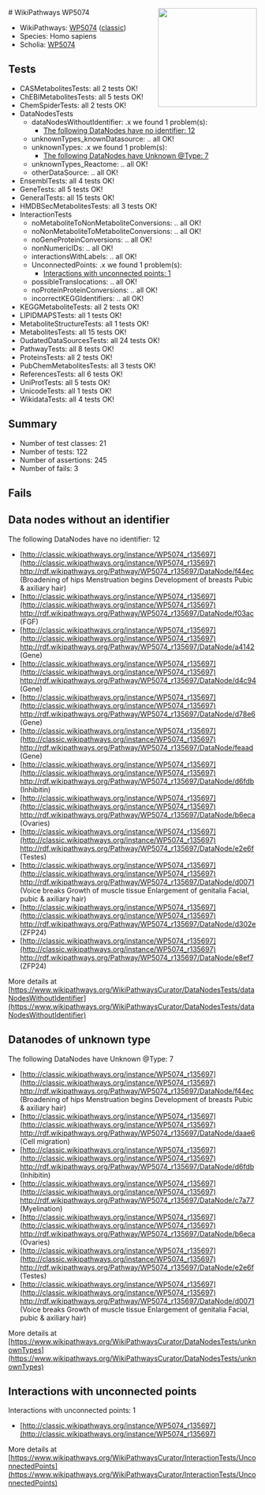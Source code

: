 <img style="float: right; width: 200px" src="https://upload.wikimedia.org/wikipedia/commons/thumb/8/83/Wplogo_with_text_500.png/640px-Wplogo_with_text_500.png" />
# WikiPathways WP5074

* WikiPathways: [WP5074](https://wikipathways.org/pathways/WP5074) ([classic](https://classic.wikipathways.org/instance/WP5074))
* Species: Homo sapiens
* Scholia: [WP5074](https://scholia.toolforge.org/wikipathways/WP5074)
## Tests
* CASMetabolitesTests: all 2 tests OK!
* ChEBIMetabolitesTests: all 5 tests OK!
* ChemSpiderTests: all 2 tests OK!
* DataNodesTests
    * dataNodesWithoutIdentifier: .x we found 1 problem(s):
        * [The following DataNodes have no identifier: 12](#8792c492)
    * unknownTypes_knownDatasource: .. all OK!
    * unknownTypes: .x we found 1 problem(s):
        * [The following DataNodes have Unknown @Type: 7](#839973e5)
    * unknownTypes_Reactome: .. all OK!
    * otherDataSource: .. all OK!
* EnsemblTests: all 4 tests OK!
* GeneTests: all 5 tests OK!
* GeneralTests: all 15 tests OK!
* HMDBSecMetabolitesTests: all 3 tests OK!
* InteractionTests
    * noMetaboliteToNonMetaboliteConversions: .. all OK!
    * noNonMetaboliteToMetaboliteConversions: .. all OK!
    * noGeneProteinConversions: .. all OK!
    * nonNumericIDs: .. all OK!
    * interactionsWithLabels: .. all OK!
    * UnconnectedPoints: .x we found 1 problem(s):
        * [Interactions with unconnected points: 1](#35a61ad9)
    * possibleTranslocations: .. all OK!
    * noProteinProteinConversions: .. all OK!
    * incorrectKEGGIdentifiers: .. all OK!
* KEGGMetaboliteTests: all 2 tests OK!
* LIPIDMAPSTests: all 1 tests OK!
* MetaboliteStructureTests: all 1 tests OK!
* MetabolitesTests: all 15 tests OK!
* OudatedDataSourcesTests: all 24 tests OK!
* PathwayTests: all 8 tests OK!
* ProteinsTests: all 2 tests OK!
* PubChemMetabolitesTests: all 3 tests OK!
* ReferencesTests: all 6 tests OK!
* UniProtTests: all 5 tests OK!
* UnicodeTests: all 1 tests OK!
* WikidataTests: all 4 tests OK!


## Summary

* Number of test classes: 21
* Number of tests: 122
* Number of assertions: 245
* Number of fails: 3

## Fails

<a name="8792c492" />

## Data nodes without an identifier

The following DataNodes have no identifier: 12

* [http://classic.wikipathways.org/instance/WP5074_r135697](http://classic.wikipathways.org/instance/WP5074_r135697) http://rdf.wikipathways.org/Pathway/WP5074_r135697/DataNode/f44ec (Broadening of hips
Menstruation begins
Development of breasts
Pubic & axiliary hair)
* [http://classic.wikipathways.org/instance/WP5074_r135697](http://classic.wikipathways.org/instance/WP5074_r135697) http://rdf.wikipathways.org/Pathway/WP5074_r135697/DataNode/f03ac (FGF)
* [http://classic.wikipathways.org/instance/WP5074_r135697](http://classic.wikipathways.org/instance/WP5074_r135697) http://rdf.wikipathways.org/Pathway/WP5074_r135697/DataNode/a4142 (Gene)
* [http://classic.wikipathways.org/instance/WP5074_r135697](http://classic.wikipathways.org/instance/WP5074_r135697) http://rdf.wikipathways.org/Pathway/WP5074_r135697/DataNode/d4c94 (Gene)
* [http://classic.wikipathways.org/instance/WP5074_r135697](http://classic.wikipathways.org/instance/WP5074_r135697) http://rdf.wikipathways.org/Pathway/WP5074_r135697/DataNode/d78e6 (Gene)
* [http://classic.wikipathways.org/instance/WP5074_r135697](http://classic.wikipathways.org/instance/WP5074_r135697) http://rdf.wikipathways.org/Pathway/WP5074_r135697/DataNode/feaad (Gene)
* [http://classic.wikipathways.org/instance/WP5074_r135697](http://classic.wikipathways.org/instance/WP5074_r135697) http://rdf.wikipathways.org/Pathway/WP5074_r135697/DataNode/d6fdb (Inhibitin)
* [http://classic.wikipathways.org/instance/WP5074_r135697](http://classic.wikipathways.org/instance/WP5074_r135697) http://rdf.wikipathways.org/Pathway/WP5074_r135697/DataNode/b6eca (Ovaries)
* [http://classic.wikipathways.org/instance/WP5074_r135697](http://classic.wikipathways.org/instance/WP5074_r135697) http://rdf.wikipathways.org/Pathway/WP5074_r135697/DataNode/e2e6f (Testes)
* [http://classic.wikipathways.org/instance/WP5074_r135697](http://classic.wikipathways.org/instance/WP5074_r135697) http://rdf.wikipathways.org/Pathway/WP5074_r135697/DataNode/d0071 (Voice breaks
Growth of muscle tissue
Enlargement of genitalia
Facial, pubic & axiliary hair)
* [http://classic.wikipathways.org/instance/WP5074_r135697](http://classic.wikipathways.org/instance/WP5074_r135697) http://rdf.wikipathways.org/Pathway/WP5074_r135697/DataNode/d302e (ZFP24)
* [http://classic.wikipathways.org/instance/WP5074_r135697](http://classic.wikipathways.org/instance/WP5074_r135697) http://rdf.wikipathways.org/Pathway/WP5074_r135697/DataNode/e8ef7 (ZFP24)


More details at [https://www.wikipathways.org/WikiPathwaysCurator/DataNodesTests/dataNodesWithoutIdentifier](https://www.wikipathways.org/WikiPathwaysCurator/DataNodesTests/dataNodesWithoutIdentifier)

<a name="839973e5" />

## Datanodes of unknown type

The following DataNodes have Unknown @Type: 7

* [http://classic.wikipathways.org/instance/WP5074_r135697](http://classic.wikipathways.org/instance/WP5074_r135697) http://rdf.wikipathways.org/Pathway/WP5074_r135697/DataNode/f44ec (Broadening of hips
Menstruation begins
Development of breasts
Pubic & axiliary hair)
* [http://classic.wikipathways.org/instance/WP5074_r135697](http://classic.wikipathways.org/instance/WP5074_r135697) http://rdf.wikipathways.org/Pathway/WP5074_r135697/DataNode/daae6 (Cell migration)
* [http://classic.wikipathways.org/instance/WP5074_r135697](http://classic.wikipathways.org/instance/WP5074_r135697) http://rdf.wikipathways.org/Pathway/WP5074_r135697/DataNode/d6fdb (Inhibitin)
* [http://classic.wikipathways.org/instance/WP5074_r135697](http://classic.wikipathways.org/instance/WP5074_r135697) http://rdf.wikipathways.org/Pathway/WP5074_r135697/DataNode/c7a77 (Myelination)
* [http://classic.wikipathways.org/instance/WP5074_r135697](http://classic.wikipathways.org/instance/WP5074_r135697) http://rdf.wikipathways.org/Pathway/WP5074_r135697/DataNode/b6eca (Ovaries)
* [http://classic.wikipathways.org/instance/WP5074_r135697](http://classic.wikipathways.org/instance/WP5074_r135697) http://rdf.wikipathways.org/Pathway/WP5074_r135697/DataNode/e2e6f (Testes)
* [http://classic.wikipathways.org/instance/WP5074_r135697](http://classic.wikipathways.org/instance/WP5074_r135697) http://rdf.wikipathways.org/Pathway/WP5074_r135697/DataNode/d0071 (Voice breaks
Growth of muscle tissue
Enlargement of genitalia
Facial, pubic & axiliary hair)


More details at [https://www.wikipathways.org/WikiPathwaysCurator/DataNodesTests/unknownTypes](https://www.wikipathways.org/WikiPathwaysCurator/DataNodesTests/unknownTypes)

<a name="35a61ad9" />

## Interactions with unconnected points

Interactions with unconnected points: 1

* [http://classic.wikipathways.org/instance/WP5074_r135697](http://classic.wikipathways.org/instance/WP5074_r135697)


More details at [https://www.wikipathways.org/WikiPathwaysCurator/InteractionTests/UnconnectedPoints](https://www.wikipathways.org/WikiPathwaysCurator/InteractionTests/UnconnectedPoints)

